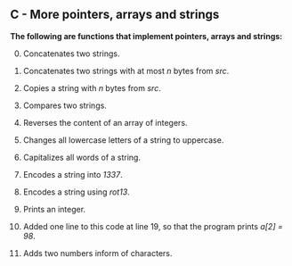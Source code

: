 ## C - More pointers, arrays and strings
**The following are functions that implement pointers, arrays and strings:**

0. Concatenates two strings.

1. Concatenates two strings with at most _n_ bytes from _src_.

2. Copies a string with _n_ bytes from _src_.

3. Compares two strings.

4. Reverses the content of an array of integers.

5. Changes all lowercase letters of a string to uppercase.

6. Capitalizes all words of a string.

7. Encodes a string into _1337_.

100. Encodes a string using _rot13_.

101. Prints an integer.

102. Added one line to this code at line 19, so that the program prints _a[2] = 98_.

103. Adds two numbers inform of characters.

